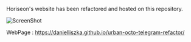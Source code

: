 Horiseon's website has been refactored and hosted on this repository.

![ScreenShot](https://github.com/DanielLiszka/urban-octo-telegram-refactor/tree/main/assets/images/screenshot.png?raw=true "Horiseon")

WebPage : https://danielliszka.github.io/urban-octo-telegram-refactor/
